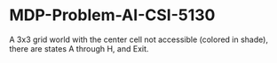 # MDP-Problem-AI-CSI-5130
A 3x3 grid world with the center cell not accessible (colored in shade), there are states A through H, and Exit.
